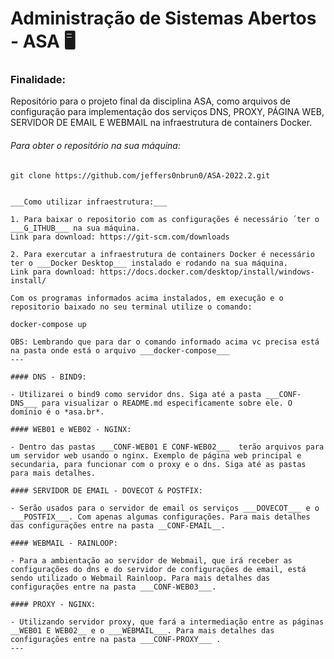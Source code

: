 # Administração de Sistemas Abertos - ASA  :desktop_computer:

### Finalidade:

Repositório para o projeto final da disciplina ASA, como arquivos de configuração para implementação dos serviços DNS, PROXY, PÁGINA WEB, SERVIDOR DE EMAIL E WEBMAIL na infraestrutura de containers Docker.

###### Para obter o repositório na sua máquina:

```shell
git clone https://github.com/jeffers0nbrun0/ASA-2022.2.git


___Como utilizar infraestrutura:___

1. Para baixar o repositorio com as configurações é necessário ´ter o ___G_ITHUB___ na sua máquina.
Link para download: https://git-scm.com/downloads

2. Para exercutar a infraestrutura de containers Docker é necessário ter o ___Docker Desktop___ instalado e rodando na sua máquina.
Link para download: https://docs.docker.com/desktop/install/windows-install/

Com os programas informados acima instalados, em execução e o repositorio baixado no seu terminal utilize o comando:

docker-compose up

OBS: Lembrando que para dar o comando informado acima vc precisa está na pasta onde está o arquivo ___docker-compose___ 
---

#### DNS - BIND9:

- Utilizarei o bind9 como servidor dns. Siga até a pasta ___CONF-DNS___ para visualizar o README.md especificamente sobre ele. O domínio é o *asa.br*.

#### WEB01 e WEB02 - NGINX:

- Dentro das pastas ___CONF-WEB01 E CONF-WEB02___  terão arquivos para um servidor web usando o nginx. Exemplo de página web principal e secundaria, para funcionar com o proxy e o dns. Siga até as pastas para mais detalhes.

#### SERVIDOR DE EMAIL - DOVECOT & POSTFIX:

- Serão usados para o servidor de email os serviços ___DOVECOT___ e o ___POSTFIX___. Com apenas algumas configurações. Para mais detalhes das configurações entre na pasta __CONF-EMAIL__.

#### WEBMAIL - RAINLOOP:

- Para a ambientação ao servidor de Webmail, que irá receber as configurações do dns e do servidor de configurações de email, está sendo utilizado o Webmail Rainloop. Para mais detalhes das configurações entre na pasta ___CONF-WEB03___.

#### PROXY - NGINX:

- Utilizando servidor proxy, que fará a intermediação entre as páginas __WEB01 E WEB02__ e o ___WEBMAIL___. Para mais detalhes das configurações entre na pasta ___CONF-PROXY___ .
---

